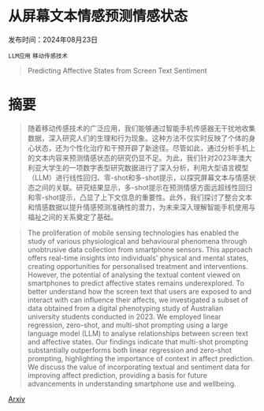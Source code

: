 # 从屏幕文本情感预测情感状态

发布时间：2024年08月23日

`LLM应用` `移动传感技术`

> Predicting Affective States from Screen Text Sentiment

# 摘要

> 随着移动传感技术的广泛应用，我们能够通过智能手机传感器无干扰地收集数据，深入研究人们的生理和行为现象。这种方法不仅实时反映了个体的身心状态，还为个性化治疗和干预开辟了新途径。尽管如此，通过分析手机上的文本内容来预测情感状态的研究仍显不足。为此，我们针对2023年澳大利亚大学生的一项数字表型研究数据进行了深入分析，利用大型语言模型（LLM）进行线性回归、零-shot和多-shot提示，以探究屏幕文本与情感状态之间的关联。研究结果显示，多-shot提示在预测情感方面远超线性回归和零-shot提示，凸显了上下文信息的重要性。此外，我们探讨了整合文本和情感数据以提升情感预测准确性的潜力，为未来深入理解智能手机使用与福祉之间的关系奠定了基础。

> The proliferation of mobile sensing technologies has enabled the study of various physiological and behavioural phenomena through unobtrusive data collection from smartphone sensors. This approach offers real-time insights into individuals' physical and mental states, creating opportunities for personalised treatment and interventions. However, the potential of analysing the textual content viewed on smartphones to predict affective states remains underexplored. To better understand how the screen text that users are exposed to and interact with can influence their affects, we investigated a subset of data obtained from a digital phenotyping study of Australian university students conducted in 2023. We employed linear regression, zero-shot, and multi-shot prompting using a large language model (LLM) to analyse relationships between screen text and affective states. Our findings indicate that multi-shot prompting substantially outperforms both linear regression and zero-shot prompting, highlighting the importance of context in affect prediction. We discuss the value of incorporating textual and sentiment data for improving affect prediction, providing a basis for future advancements in understanding smartphone use and wellbeing.

[Arxiv](https://arxiv.org/abs/2408.12844)